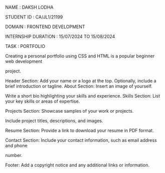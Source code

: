 NAME : DAKSH LODHA

STUDENT ID : CA/JL1/21199

DOMAIN : FRONTEND DEVELOPMENT

INTERNSHIP DURATION : 15/07/2024 TO 15/08/2024

TASK : PORTFOLIO

Creating a personal portfolio using CSS and HTML is a popular beginner web development

project.

Header Section: Add your name or a logo at the top. Optionally, include a brief introduction or tagline. About Section: Insert an image of yourself.

Write a short bio highlighting your skills and experience. Skills Section: List your key skills or areas of expertise.

Projects Section: Showcase samples of your work or projects.

Include project titles, descriptions, and images.

Resume Section: Provide a link to download your resume in PDF format.

Contact Section: Include your contact information, such as email address and phone

number.

Footer: Add a copyright notice and any additional links or information.
